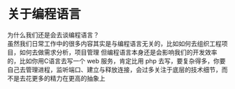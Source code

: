 # 关于编程语言
为什么我们还是会去谈编程语言？  
虽然我们日常工作中的很多内容其实是与编程语言无关的，比如如何去组织工程项目，如何去做需求分析，项目管理
但编程语言本身还是会影响我们的开发效率的，比如你用C语言去写一个 web 服务，肯定比用 php 去写，要复杂得多，你要自己去管理进程，监听端口、建立与释放连接，会过多关注于底层的技术细节，而不是去花更多的精力在更高的抽象上